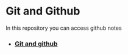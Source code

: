 # Git and Github

In this repository you can access github notes 

  - ### [Git and github](<Git and github.md>)

